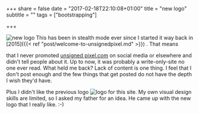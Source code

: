 +++
share = false
date = "2017-02-18T22:10:08+01:00"
title = "new logo"
subtitle = ""
tags = ["bootstrapping"]

+++
 
![new logo][image-1]
This  has been in stealth mode ever since I started it way back in [2015]({{\< ref  "post/welcome-to-unsignedpixel.md" \>}}) . That means <!--more-->

 that I never promoted [unsigned pixel.com][1] on social media or elsewhere and didn't tell people about it. Up to now, it was probably a write-only-site no one ever read. 
What held me back? Lack of content is one thing. I feel that I don't post enough and the few things that get posted do not have the depth I wish they'd have. 

Plus I didn't like the previous logo ![logo][image-2] for this site. My own visual design skills are limited, so I asked my father for an idea. He came up with the new logo that I really like. :-)


[1]:	https://unsignedpixel.com

[image-1]:	/images/unsigned_06.svg "new logo"
[image-2]:	/images/old_logo.svg "old logo"